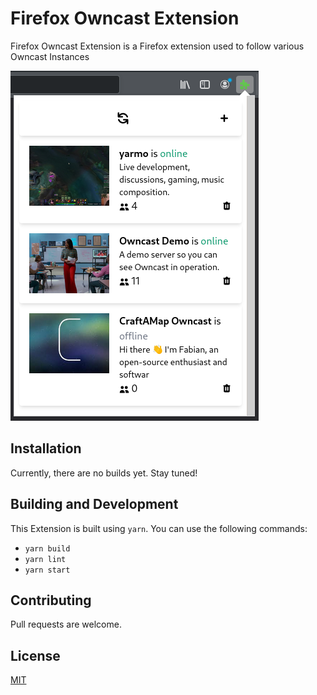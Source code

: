# Firefox Owncast Extension

Firefox Owncast Extension is a Firefox extension used to follow various Owncast Instances

![Screenshot](.github/screenshot.png)

## Installation

Currently, there are no builds yet. Stay tuned!

## Building and Development

This Extension is built using `yarn`. You can use the following commands:

- `yarn build`
- `yarn lint`
- `yarn start`

## Contributing

Pull requests are welcome.

## License

[MIT](https://choosealicense.com/licenses/mit/)
